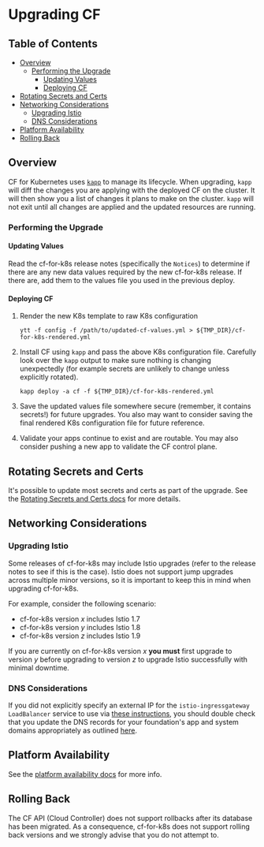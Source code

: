 # Upgrading CF

## Table of Contents
- [Overview](#overview)
  * [Performing the Upgrade](#performing-the-upgrade)
    + [Updating Values](#updating-values)
    + [Deploying CF](#deploying-cf)
- [Rotating Secrets and Certs](#rotating-secrets-and-certs)
- [Networking Considerations](#networking-considerations)
  * [Upgrading Istio](#upgrading-istio)
  * [DNS Considerations](#dns-considerations)
- [Platform Availability](#platform-availability)
- [Rolling Back](#rolling-back)

## Overview
CF for Kubernetes uses [`kapp`](https://github.com/vmware-tanzu/carvel-kapp) to manage its lifecycle. When upgrading, `kapp` will diff the changes you are applying with the deployed CF on the cluster. It will then show you a list of changes it plans to make on the cluster. `kapp` will not exit until all changes are applied and the updated resources are running.

### Performing the Upgrade

#### Updating Values
Read the cf-for-k8s release notes (specifically the `Notices`) to determine if there are any new data values required by the new cf-for-k8s release. If there are, add them to the values file you used in the previous deploy.

#### Deploying CF
1. Render the new K8s template to raw K8s configuration

    ```console
    ytt -f config -f /path/to/updated-cf-values.yml > ${TMP_DIR}/cf-for-k8s-rendered.yml
    ```
 
1. Install CF using `kapp` and pass the above K8s configuration file. Carefully look over the `kapp` output to make sure nothing is changing unexpectedly (for example secrets are unlikely to change unless explicitly rotated).

    ```console
    kapp deploy -a cf -f ${TMP_DIR}/cf-for-k8s-rendered.yml
    ```

1. Save the updated values file somewhere secure (remember, it contains secrets!) for future upgrades. You also may want to consider saving the final rendered K8s configuration file for future reference.

1. Validate your apps continue to exist and are routable. You may also consider pushing a new app to validate the CF control plane.

## Rotating Secrets and Certs
It's possible to update most secrets and certs as part of the upgrade. See the [Rotating Secrets and Certs docs](rotating-secrets-and-certs.md) for more details.

## Networking Considerations

### Upgrading Istio
Some releases of cf-for-k8s may include Istio upgrades (refer to the release notes to see if this is the case). Istio does not support jump upgrades across multiple minor versions, so it is important to keep this in mind when upgrading cf-for-k8s.

For example, consider the following scenario:

* cf-for-k8s version _x_ includes Istio 1.7
* cf-for-k8s version _y_ includes Istio 1.8
* cf-for-k8s version _z_ includes Istio 1.9

If you are currently on cf-for-k8s version _x_ **you must** first upgrade to version _y_ before upgrading to version _z_ to upgrade Istio successfully with minimal downtime.

### DNS Considerations
If you did not explicitly specify an external IP for the `istio-ingressgateway` `LoadBalancer` service to use via [these instructions](setup-static-loadbalancer-ip.md), 
you should double check that you update the DNS records for your foundation's app and system domains appropriately as outlined [here](../deploy.md#steps-to-deploy).

## Platform Availability
See the [platform availability docs](../platform-availability.md) for more info.

## Rolling Back
The CF API (Cloud Controller) does not support rollbacks after its database has been migrated. As a consequence, cf-for-k8s does not support rolling back versions and we strongly advise that you do not attempt to.
